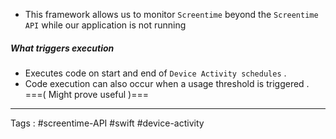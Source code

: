 - This framework allows us to monitor `Screentime` beyond the `Screentime API` while our application is not running 
##### What triggers execution 
- Executes code on start and end of `Device Activity schedules` . 
- Code execution can also occur when a usage threshold is triggered .  ===( Might prove useful )===
____

Tags : #screentime-API #swift #device-activity